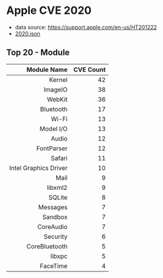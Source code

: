 # Apple CVE 2020
* data source: https://support.apple.com/en-us/HT201222
* [2020.json](2020.json)

## Top 20 - Module
| Module Name        | CVE Count |
| ------------------:| ---------:|
| Kernel | 42 |
| ImageIO | 38 |
| WebKit | 36 |
| Bluetooth | 17 |
| Wi-Fi | 13 |
| Model I/O | 13 |
| Audio | 12 |
| FontParser | 12 |
| Safari | 11 |
| Intel Graphics Driver | 10 |
| Mail | 9 |
| libxml2 | 9 |
| SQLite | 8 |
| Messages | 7 |
| Sandbox | 7 |
| CoreAudio | 7 |
| Security | 6 |
| CoreBluetooth | 5 |
| libxpc | 5 |
| FaceTime | 4 |
